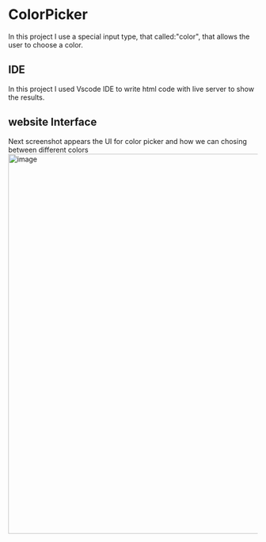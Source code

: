 # ColorPicker
In this project I use a special input type, that called:"color", that allows the user to choose a color.

## IDE
In this project I used Vscode IDE to write html code with live server to show the results.

## website Interface 

Next screenshot appears the UI for color picker and how we can chosing between different colors
<img width="1366" height="768" alt="image" src="https://github.com/user-attachments/assets/0c140ee2-e5c7-4d86-aba0-21cb1a4c9a80" />

